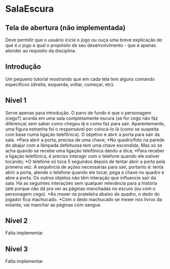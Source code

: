 # SalaEscura
## Tela de abertura (não implementada)
Deve permitir que o usuário icicie o jogo ou ouça uma breve explicação do que é o jogo e qual o propósito de seu desenvolvimento - que é apenas atender ao requisito da disciplina.

## Introdução
Um pequeno tutorial mostrando que em cada tela tem alguns comando específicos (direita, esquerda, voltar, começar, etc).

## Nível 1
Serve apenas para introdução. O pano de fundo é que o personagem (cego?) acorda em uma sala completamente escura (se for cego não faz diferença) sem saber como chegou lá e como faz para sair. Aparentemente, uma figura estranha foi o responsável por colocá-lo lá (como se suspeita com base numa ligação telefônica). O objetivo é abrir a porta para sair da sala.
*Para abrir a porta, precisa de uma chave;
*No quadro/foto na parede do abajur com a lâmpada defeituosa tem uma chave escondida. Mas só se acha quando se recebe uma ligação telefônica dando a dica;
*Para receber a ligação telefônica, é preciso interagir com o telefone quando ele estiver tocando;
*O telefone só toca 5 segundos depois de tentar abrir a porta pela primeira vez.
A sequência de ações necessárias para sair, portanto é: tenta abrir a porta, atende o telefone quando ele tocar, pega a chave no quadro e abre a porta.
Os outros objetos não têm interação que influencie sair da sala. Há as seguintes interações sem qualquer relevância para a história (até porque não dá pra ver as páginas manchadas no escuro (ou com o personagem cego).
*Ao mexer na prateleira abaixo do quadro, o dedo do jogador fica machucado.
*Com o dedo machucado se mexer nos livros da estante, vai manchar as páginas com sangue.

## Nível 2
Falta implementar

## Nível 3
Falta implementar

